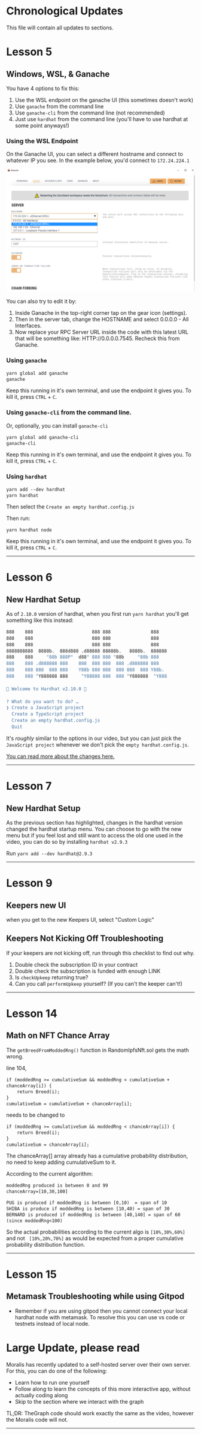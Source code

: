 # Chronological Updates

This file will contain all updates to sections.

# Lesson 5

## Windows, WSL, & Ganache

You have 4 options to fix this:

1. Use the WSL endpoint on the ganache UI (this sometimes doesn't work)
2. Use `ganache` from the command line
3. Use `ganache-cli` from the command line (not recommended)
4. Just use `hardhat` from the command line (you'll have to use hardhat at some point anyways!)

### Using the WSL Endpoint

On the Ganache UI, you can select a different hostname and connect to whatever IP you see. In the example below, you'd connect to `172.24.224.1`

![img](./img/ganache-windows.png)

You can also try to edit it by:

1. Inside Ganache in the top-right corner tap on the gear icon (settings).
2. Then in the server tab, change the HOSTNAME and select 0.0.0.0 - All Interfaces.
3. Now replace your RPC Server URL inside the code with this latest URL that will be something like: HTTP://0.0.0.0.7545. Recheck this from Ganache.

### Using `ganache`

```
yarn global add ganache
ganache
```

Keep this running in it's own terminal, and use the endpoint it gives you. To kill it, press `CTRL` + `C`.

### Using `ganache-cli` from the command line.

Or, optionally, you can install `ganache-cli`

```
yarn global add ganache-cli
ganache-cli
```

Keep this running in it's own terminal, and use the endpoint it gives you. To kill it, press `CTRL` + `C`.

### Using `hardhat`

```
yarn add --dev hardhat
yarn hardhat
```

Then select the `Create an empty hardhat.config.js`

Then run:

```
yarn hardhat node
```

Keep this running in it's own terminal, and use the endpoint it gives you. To kill it, press `CTRL` + `C`.

---

# Lesson 6

## New Hardhat Setup

As of `2.10.0` version of hardhat, when you first run `yarn hardhat` you'll get something like this instead:

```bash
888    888                      888 888               888
888    888                      888 888               888
888    888                      888 888               888
8888888888  8888b.  888d888 .d88888 88888b.   8888b.  888888
888    888     "88b 888P"  d88" 888 888 "88b     "88b 888
888    888 .d888888 888    888  888 888  888 .d888888 888
888    888 888  888 888    Y88b 888 888  888 888  888 Y88b.
888    888 "Y888888 888     "Y88888 888  888 "Y888888  "Y888

👷 Welcome to Hardhat v2.10.0 👷‍

? What do you want to do? …
❯ Create a JavaScript project
  Create a TypeScript project
  Create an empty hardhat.config.js
  Quit
```

It's _roughly_ similar to the options in our video, but you can just pick the `JavaScript project` whenever we don't pick the `empty hardhat.config.js`.

[You can read more about the changes here.](https://x.com/HardhatHQ/status/1545124474470760449)

---

# Lesson 7

## New Hardhat Setup

As the previous section has highlighted, changes in the hardhat version changed the hardhat startup menu. You can choose to go with the new menu but if you feel lost and still want to access the old one used in the video, you can do so by installing `hardhat v2.9.3`

Run `yarn add --dev hardhat@2.9.3`

---

# Lesson 9

## Keepers new UI

when you get to the new Keepers UI, select "Custom Logic"

## Keepers Not Kicking Off Troubleshooting

If your keepers are not kicking off, run through this checklist to find out why.

1. Double check the subscription ID in your contract
2. Double check the subscription is funded with enough LINK
3. Is `checkUpkeep` returning true?
4. Can you call `performUpkeep` yourself? (If you can't the keeper can't!)

---

# Lesson 14

## Math on NFT Chance Array

The `getBreedFromModdedRng()` function in RandomIpfsNft.sol gets the math wrong.

line 104,

```solidity
if (moddedRng >= cumulativeSum && moddedRng < cumulativeSum + chanceArray[i]) {
    return Breed(i);
}
cumulativeSum = cumulativeSum + chanceArray[i];
```

needs to be changed to

```solidity
if (moddedRng >= cumulativeSum && moddedRng < chanceArray[i]) {
    return Breed(i);
}
cumulativeSum = chanceArray[i];
```

The chanceArray[] array already has a cumulative probability distribution, no need to keep adding cumulativeSum to it.

According to the current algorithm:

```
moddedRng produced is between 0 and 99
chanceArray=[10,30,100]
```

```
PUG is produced if moddedRng is between [0,10)  = span of 10
SHIBA is produce if moddedRng is between [10,40) = span of 30
BERNARD is produced if moddedRng is between [40,140] = span of 60 (since moddedRng<100)
```

So the actual probabilities according to the current algo is
`[10%,30%,60%]`
and not
` [10%,20%,70%]`
as would be expected from a proper cumulative probability distribution function.

---

# Lesson 15

## Metamask Troubleshooting while using Gitpod

- Remember if you are using gitpod then you cannot connect your local hardhat node with metamask. To resolve this you can use vs code or testnets instead of local node.

# Large Update, please read

Moralis has recently updated to a self-hosted server over their own server. For this, you can do one of the following:

- Learn how to run one yourself
- Follow along to learn the concepts of this more interactive app, without actually coding along
- Skip to the section where we interact with the graph

TL;DR: TheGraph code should work exactly the same as the video, however the Moralis code will not.

---
